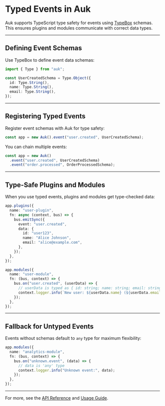 # Typed Events in Auk

Auk supports TypeScript type safety for events using [TypeBox](https://github.com/sinclairzx81/typebox) schemas. This ensures plugins and modules communicate with correct data types.

---

## Defining Event Schemas

Use TypeBox to define event data schemas:

```typescript
import { Type } from "auk";

const UserCreatedSchema = Type.Object({
  id: Type.String(),
  name: Type.String(),
  email: Type.String(),
});
```

---

## Registering Typed Events

Register event schemas with Auk for type safety:

```typescript
const app = new Auk().event("user.created", UserCreatedSchema);
```

You can chain multiple events:

```typescript
const app = new Auk()
  .event("user.created", UserCreatedSchema)
  .event("order.processed", OrderProcessedSchema);
```

---

## Type-Safe Plugins and Modules

When you use typed events, plugins and modules get type-checked data:

```typescript
app.plugins({
  name: "user-plugin",
  fn: async (context, bus) => {
    bus.emitSync({
      event: "user.created",
      data: {
        id: "user123",
        name: "Alice Johnson",
        email: "alice@example.com",
      },
    });
  },
});

app.modules({
  name: "user-module",
  fn: (bus, context) => {
    bus.on("user.created", (userData) => {
      // userData is typed as { id: string; name: string; email: string; }
      context.logger.info(`New user: ${userData.name} (${userData.email})`);
    });
  },
});
```

---

## Fallback for Untyped Events

Events without schemas default to `any` type for maximum flexibility:

```typescript
app.modules({
  name: "analytics-module",
  fn: (bus, context) => {
    bus.on("unknown.event", (data) => {
      // data is 'any' type
      context.logger.info("Unknown event:", data);
    });
  },
});
```

---

For more, see the [API Reference](./api.md) and [Usage Guide](../USAGE.md).
